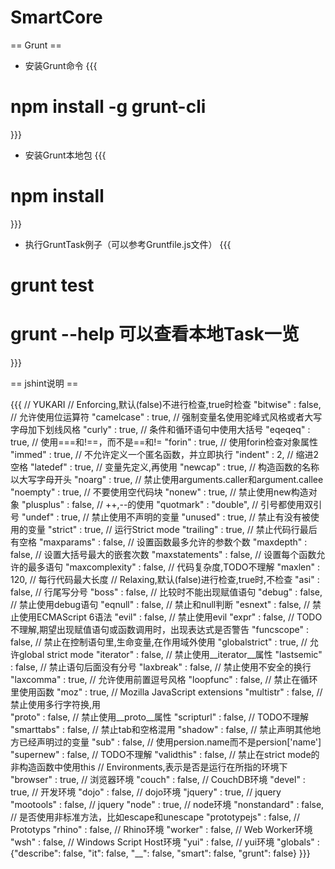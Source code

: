 
# SmartCore

== Grunt ==
 * 安装Grunt命令
 {{{
 # npm install -g grunt-cli
 }}}

 * 安装Grunt本地包
 {{{
 # npm install
 }}}

 * 执行GruntTask例子（可以参考Gruntfile.js文件）
 {{{
 # grunt test
 # grunt --help 可以查看本地Task一览
 }}}


== jshint说明 ==

{{{
  // YUKARI
  // Enforcing,默认(false)不进行检查,true时检查
  "bitwise"       : false,      // 允许使用位运算符
  "camelcase"     : true,       // 强制变量名使用驼峰式风格或者大写字母加下划线风格
  "curly"         : true,       // 条件和循环语句中使用大括号
  "eqeqeq"        : true,       // 使用===和!==，而不是==和!=
  "forin"         : true,       // 使用forin检查对象属性
  "immed"         : true,       // 不允许定义一个匿名函数，并立即执行
  "indent"        : 2,          // 缩进2空格
  "latedef"       : true,       // 变量先定义,再使用
  "newcap"        : true,       // 构造函数的名称以大写字母开头
  "noarg"         : true,       // 禁止使用arguments.caller和argument.callee
  "noempty"       : true,       // 不要使用空代码块
  "nonew"         : true,       // 禁止使用new构造对象
  "plusplus"      : false,      // ++,--的使用
  "quotmark"      : "double",   // 引号都使用双引号
  "undef"         : true,       // 禁止使用不声明的变量
  "unused"        : true,       // 禁止有没有被使用的变量
  "strict"        : true,       // 运行Strict mode
  "trailing"      : true,       // 禁止代码行最后有空格
  "maxparams"     : false,      // 设置函数最多允许的参数个数
  "maxdepth"      : false,      // 设置大括号最大的嵌套次数
  "maxstatements" : false,      // 设置每个函数允许的最多语句
  "maxcomplexity" : false,      // 代码复杂度,TODO不理解
  "maxlen"        : 120,        // 每行代码最大长度
  // Relaxing,默认(false)进行检查,true时,不检查
  "asi"           : false,      // 行尾写分号
  "boss"          : false,      // 比较时不能出现赋值语句
  "debug"         : false,      // 禁止使用debug语句
  "eqnull"        : false,      // 禁止和null判断
  "esnext"        : false,      // 禁止使用ECMAScript 6语法
  "evil"          : false,      // 禁止使用evil
  "expr"          : false,      // TODO不理解,期望出现赋值语句或函数调用时，出现表达式是否警告
  "funcscope"     : false,      // 禁止在控制语句里,生命变量,在作用域外使用
  "globalstrict"  : true,       // 允许global strict mode
  "iterator"      : false,      // 禁止使用__iterator__属性
  "lastsemic"     : false,      // 禁止语句后面没有分号
  "laxbreak"      : false,      // 禁止使用不安全的换行
  "laxcomma"      : true,       // 允许使用前置逗号风格
  "loopfunc"      : false,      // 禁止在循环里使用函数
  "moz"           : true,       // Mozilla JavaScript extensions
  "multistr"      : false,      // 禁止使用多行字符换,用\
  "proto"         : false,      // 禁止使用__proto__属性
  "scripturl"     : false,      // TODO不理解
  "smarttabs"     : false,      // 禁止tab和空格混用
  "shadow"        : false,      // 禁止声明其他地方已经声明过的变量
  "sub"           : false,      // 使用persion.name而不是persion['name']
  "supernew"      : false,      // TODO不理解
  "validthis"     : false,      // 禁止在strict mode的非构造函数中使用this
  // Environments,表示是否是运行在所指的环境下
  "browser"       : true,       // 浏览器环境
  "couch"         : false,      // CouchDB环境
  "devel"         : true,       // 开发环境
  "dojo"          : false,      // dojo环境
  "jquery"        : true,       // jquery
  "mootools"      : false,      // jquery
  "node"          : true,       // node环境
  "nonstandard"   : false,      // 是否使用非标准方法，比如escape和unescape
  "prototypejs"   : false,      // Prototyps
  "rhino"         : false,      // Rhino环境
  "worker"        : false,      // Web Worker环境
  "wsh"           : false,      // Windows Script Host环境
  "yui"           : false,      // yui环境
  "globals"       : {"describe": false, "it": false, "__": false, "smart": false, "grunt": false}
}}}